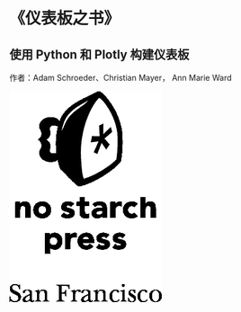 # 《仪表板之书》

## 使用 Python 和 Plotly 构建仪表板

作者：Adam Schroeder、Christian Mayer， Ann Marie Ward

![](img/logo.png)
